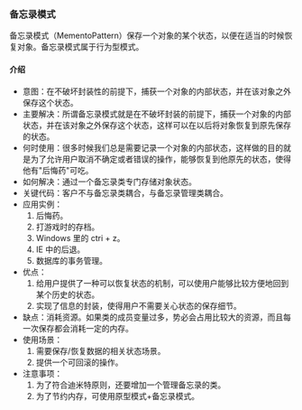 ### 备忘录模式
备忘录模式（MementoPattern）保存一个对象的某个状态，以便在适当的时候恢复对象。备忘录模式属于行为型模式。
#### 介绍
- 意图：在不破坏封装性的前提下，捕获一个对象的内部状态，并在该对象之外保存这个状态。
- 主要解决：所谓备忘录模式就是在不破坏封装的前提下，捕获一个对象的内部状态，并在该对象之外保存这个状态，这样可以在以后将对象恢复到原先保存的状态。
- 何时使用：很多时候我们总是需要记录一个对象的内部状态，这样做的目的就是为了允许用户取消不确定或者错误的操作，能够恢复到他原先的状态，使得他有"后悔药"可吃。
- 如何解决：通过一个备忘录类专门存储对象状态。
- 关键代码：客户不与备忘录类耦合，与备忘录管理类耦合。
- 应用实例： 
    1. 后悔药。 
    2. 打游戏时的存档。 
    3. Windows 里的 ctri + z。 
    4. IE 中的后退。 
    4. 数据库的事务管理。
- 优点： 
    1. 给用户提供了一种可以恢复状态的机制，可以使用户能够比较方便地回到某个历史的状态。 
    2. 实现了信息的封装，使得用户不需要关心状态的保存细节。
- 缺点：消耗资源。如果类的成员变量过多，势必会占用比较大的资源，而且每一次保存都会消耗一定的内存。
- 使用场景： 
    1. 需要保存/恢复数据的相关状态场景。 
    2. 提供一个可回滚的操作。
- 注意事项： 
    1. 为了符合迪米特原则，还要增加一个管理备忘录的类。 
    2. 为了节约内存，可使用原型模式+备忘录模式。